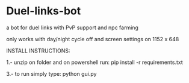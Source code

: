 # Duel-links-bot
a bot for duel links with PvP support and npc farming 

only works with day/night cycle off and screen settings on 1152 x 648

INSTALL INSTRUCTIONS:

1.- unzip on folder and on powershell run:
pip install -r requirements.txt

3.- to run simply type:
python gui.py
